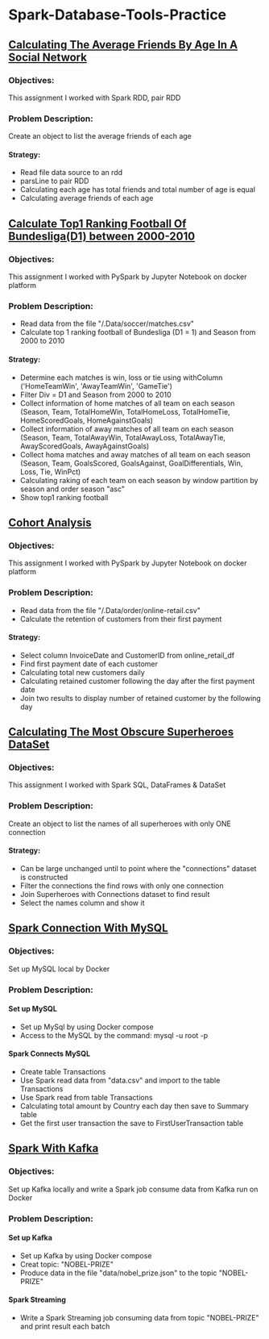# Spark-Database-Tools-Practice
## [Calculating The Average Friends By Age In A Social Network](https://github.com/phuongnhhe150172/Spark-Database-Tools-Practice/tree/main/FriendsByAge/FriendsByAge)
### Objectives:
This assignment I worked with Spark RDD, pair RDD
### Problem Description:
Create an object to list the average friends of each age
#### Strategy:
* Read file data source to an rdd
* parsLine to pair RDD
* Calculating each age has total friends and total number of age is equal
* Calculating average friends of each age

## [Calculate Top1 Ranking Football Of Bundesliga(D1) between 2000-2010](https://github.com/phuongnhhe150172/Spark-Database-Tools-Practice/blob/main/Jupyter/data/RankingFootball.ipynb)
### Objectives:
This assignment I worked with PySpark by Jupyter Notebook on docker platform
### Problem Description:
* Read data from the file "/.Data/soccer/matches.csv"
* Calculate top 1 ranking football of Bundesliga (D1 = 1) and Season from 2000 to 2010
#### Strategy:
* Determine each matches is win, loss or tie using withColumn ('HomeTeamWin', 'AwayTeamWin', 'GameTie') 
* Filter Div = D1 and Season from 2000 to 2010
* Collect information of home matches of all team on each season (Season, Team, TotalHomeWin, TotalHomeLoss, TotalHomeTie, HomeScoredGoals, HomeAgainstGoals)
* Collect information of away matches of all team on each season (Season, Team, TotalAwayWin, TotalAwayLoss, TotalAwayTie, AwayScoredGoals, AwayAgainstGoals)
* Collect homa matches and away matches of all team on each season (Season, Team, GoalsScored, GoalsAgainst, GoalDifferentials, Win, Loss, Tie, WinPct)
* Calculating raking of each team on each season by window partition by season and order season "asc"
* Show top1 ranking football

## [Cohort Analysis](https://github.com/phuongnhhe150172/Spark-Database-Tools-Practice/blob/main/Jupyter/data/DailyFristPayment.ipynb)
### Objectives:
This assignment I worked with PySpark by Jupyter Notebook on docker platform
### Problem Description:
* Read data from the file "/.Data/order/online-retail.csv"
* Calculate the retention of customers from their first payment
#### Strategy:
* Select column InvoiceDate and CustomerID from online_retail_df
* Find first payment date of each customer
* Calculating total new customers daily
* Calculating retained customer following the day after the first payment date
* Join two results to display number of retained customer by the following day

## [Calculating The Most Obscure Superheroes DataSet](https://github.com/phuongnhhe150172/Spark-Database-Tools-Practice/tree/main/MostObscureSuperheroDataSet/MostObscureSuperheroDataSet)
### Objectives:
This assignment I worked with Spark SQL, DataFrames & DataSet
### Problem Description:
Create an object to list the names of all superheroes with only ONE connection
#### Strategy:
* Can be large unchanged until to point where the "connections" dataset is constructed
* Filter the connections the find rows with only one connection
* Join Superheroes with Connections dataset to find result
* Select the names column and show it

## [Spark Connection With MySQL](https://github.com/phuongnhhe150172/Spark-Database-Tools-Practice/tree/main/SparkConnectMySql/SparkConnectMySQL)
### Objectives:
Set up MySQL local by Docker
### Problem Description:
#### Set up MySQL
* Set up MySql by using Docker compose
* Access to the MySQL by the command: mysql -u root -p
#### Spark Connects MySQL
* Create table Transactions
* Use Spark read data from "data.csv" and import to the table Transactions
* Use Spark read from table Transactions
* Calculating total amount by Country each day then save to Summary table
* Get the first user transaction the save to FirstUserTransaction table

## [Spark With Kafka](https://github.com/phuongnhhe150172/Spark-Database-Tools-Practice/tree/main/NobelPrize/Assignment-1)
### Objectives:
Set up Kafka locally and write a Spark job consume data from Kafka run on Docker
### Problem Description:
#### Set up Kafka
* Set up Kafka by using Docker compose
* Creat topic: "NOBEL-PRIZE"
* Produce data in the file "data/nobel_prize.json" to the topic "NOBEL-PRIZE"
#### Spark Streaming
* Write a Spark Streaming job consuming data from topic "NOBEL-PRIZE" and print result each batch